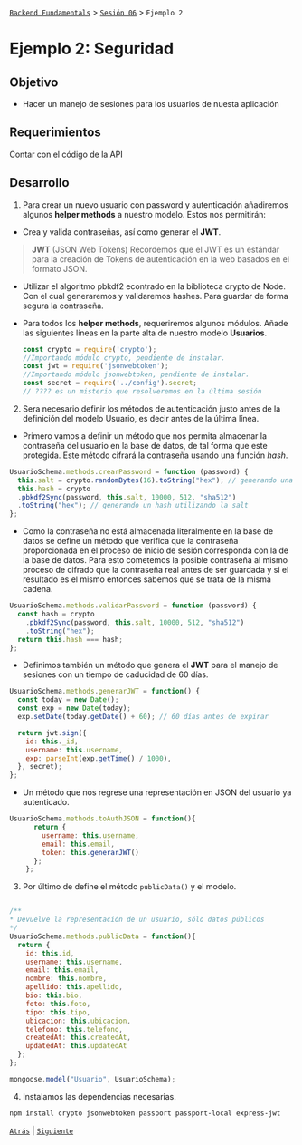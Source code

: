 [`Backend Fundamentals`](../../README.md) > [`Sesión 06`](../README.md) > `Ejemplo 2`

# Ejemplo 2: Seguridad

## Objetivo

- Hacer un manejo de sesiones para los usuarios de nuesta aplicación

## Requerimientos

Contar con el código de la API

## Desarrollo

1. Para crear un nuevo usuario con password y autenticación añadiremos algunos <b>helper methods</b> a nuestro modelo. Estos nos permitirán:

- Crea y valida contraseñas, así como generar el <b>JWT</b>. 

> **JWT** (JSON Web Tokens)
> Recordemos que el JWT es un estándar para la creación de Tokens de autenticación en la web basados en el formato JSON.

- Utilizar el algoritmo pbkdf2 econtrado en la biblioteca crypto de Node. Con el cual generaremos y validaremos hashes. Para guardar de forma segura la contraseña.

- Para todos los **helper methods**, requeriremos algunos módulos. Añade las siguientes líneas en la parte alta de nuestro modelo <b>Usuarios</b>.

    ```jsx
    const crypto = require('crypto');                             
    //Importando módulo crypto, pendiente de instalar.
    const jwt = require('jsonwebtoken');                          
    //Importando módulo jsonwebtoken, pendiente de instalar.
    const secret = require('../config').secret;                   
    // ???? es un misterio que resolveremos en la última sesión
    ```
2. Sera necesario definir los métodos de autenticación justo antes de la definición del modelo Usuario, es decir antes de la última línea.

  - Primero vamos a definir un método que nos permita almacenar la contraseña del usuario en la base de datos, de tal forma que este protegida. Este método cifrará la contraseña usando una función *hash*. 

```jsx 
UsuarioSchema.methods.crearPassword = function (password) {
  this.salt = crypto.randomBytes(16).toString("hex"); // generando una "sal" random para cada usuario
  this.hash = crypto
  .pbkdf2Sync(password, this.salt, 10000, 512, "sha512")
  .toString("hex"); // generando un hash utilizando la salt
};
```

  - Como la contraseña no está almacenada literalmente en la base de datos se define un método que verifica que la contraseña proporcionada en el proceso de inicio de sesión corresponda con la de la base de datos. Para esto cometemos la posible contraseña al mismo proceso de cifrado que la contraseña real antes de ser guardada y si el resultado es el mismo entonces sabemos que se trata de la misma cadena.

```jsx 
UsuarioSchema.methods.validarPassword = function (password) {
  const hash = crypto
    .pbkdf2Sync(password, this.salt, 10000, 512, "sha512")
    .toString("hex");
  return this.hash === hash;
};
```

  - Definimos también un método que genera el **JWT** para el manejo de sesiones con un tiempo de caducidad de 60 días.

```jsx
UsuarioSchema.methods.generarJWT = function() {
  const today = new Date();
  const exp = new Date(today);
  exp.setDate(today.getDate() + 60); // 60 días antes de expirar

  return jwt.sign({
    id: this._id,
    username: this.username,
    exp: parseInt(exp.getTime() / 1000),
  }, secret);
};
```

  - Un método que nos regrese una representación en JSON del usuario ya autenticado.

```jsx
UsuarioSchema.methods.toAuthJSON = function(){
      return {
        username: this.username,
        email: this.email,
        token: this.generarJWT()
      };
    };
```

3. Por último de define el método `publicData()` y el modelo.

```jsx

/**
* Devuelve la representación de un usuario, sólo datos públicos
*/
UsuarioSchema.methods.publicData = function(){
  return {
    id: this.id,
    username: this.username,
    email: this.email,
    nombre: this.nombre,
    apellido: this.apellido,
    bio: this.bio,
    foto: this.foto,
    tipo: this.tipo,
    ubicacion: this.ubicacion,
    telefono: this.telefono,
    createdAt: this.createdAt,
    updatedAt: this.updatedAt
  };
};

mongoose.model("Usuario", UsuarioSchema);
```

4. Instalamos las dependencias necesarias.

```bash
npm install crypto jsonwebtoken passport passport-local express-jwt
```

[`Atrás`](../Ejemplo-01) | [`Siguiente`](../Ejemplo-03)
